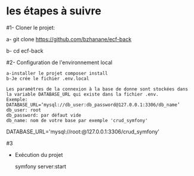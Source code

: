 # les étapes à suivre
#1- Cloner le projet:

  a- git clone https://github.com/bzhanane/ecf-back
  
  b- cd ecf-back

#2- Configuration de l'environnement local 

    a-installer le projet composer install
    b-Je crée le fichier .env.local

    Les paramètres de la connexion à la base de donne sont stockées dans la variable DATABASE_URL qui existe dans la fichier .env.
    Exemple:
    DATABASE_URL=‘mysql://db_user:db_password@127.0.0.1:3306/db_name’
    db_user: root
    db_password: par défaut vide 
    db_name: nom de votre base par exemple 'crud_symfony'


DATABASE_URL='mysql://root:@127.0.0.1:3306/crud_symfony'


#3
- Exécution du projet

  symfony server:start

